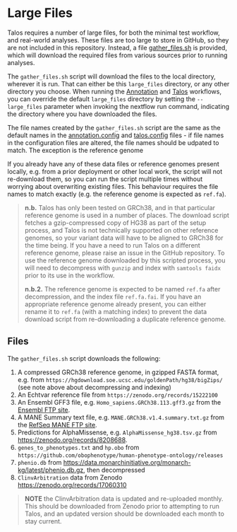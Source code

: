 # Large Files

Talos requires a number of large files, for both the minimal test workflow, and real-world analyses. These files are too large to store in GitHub, so they are not included in this repository. Instead, a file [gather_files.sh](gather_files.sh) is provided, which will download the required files from various sources prior to running analyses.

The `gather_files.sh` script will download the files to the local directory, wherever it is run. That can either be this `large_files` directory, or any other directory you choose. When running the [Annotation](../nextflow/annotation.nf) and [Talos](../nextflow/talos.nf) workflows, you can override the default `large_files` directory by setting the `--large_files` parameter when invoking the nextflow run command, indicating the directory where you have downloaded the files.

The file names created by the `gather_files.sh` script are the same as the default names in the [annotation.config](../nextflow/annotation.config) and [talos.config](../nextflow/talos.config) files - if file names in the configuration files are altered, the file names should be udpated to match. The exception is the reference genome

If you already have any of these data files or reference genomes present locally, e.g. from a prior deployment or other local work, the script will not re-download them, so you can run the script multiple times without worrying about overwriting existing files. This behaviour requires the file names to match exactly (e.g. the reference genome is expected as `ref.fa`).

> **n.b.** Talos has only been tested on GRCh38, and in that particular reference genome is used in a number of places. The download script fetches a gzip-compressed copy of HG38 as part of the setup process, and Talos is not technically supported on other reference genomes, so your variant data will have to be aligned to GRCh38 for the time being. If you have a need to run Talos on a different reference genome, please raise an issue in the GitHub repository. To use the reference genome downloaded by this scripted process, you will need to decompress with `gunzip` and index with `samtools faidx` prior to its use in the workflow.
>
> **n.b.2.** The reference genome is expected to be named `ref.fa` after decompression, and the index file `ref.fa.fai`. If you have an appropriate reference genome already present, you can either rename it to `ref.fa` (with a matching index) to prevent the data download script from re-downloading a duplicate reference genome.

## Files

The `gather_files.sh` script downloads the following:

1. A compressed GRCh38 reference genome, in gzipped FASTA format, e.g. from `https://hgdownload.soe.ucsc.edu/goldenPath/hg38/bigZips/` (see note above about decompressing and indexing)
2. An Echtvar reference file from `https://zenodo.org/records/15222100`
3. An Ensembl GFF3 file, e.g. `Homo_sapiens.GRCh38.113.gff3.gz` from the [Ensembl FTP site](https://ftp.ensembl.org/pub/release-113/gff3/homo_sapiens).
4. A MANE Summary text file, e.g. `MANE.GRCh38.v1.4.summary.txt.gz` from the [RefSeq MANE FTP site](https://ftp.ncbi.nlm.nih.gov/refseq/MANE/MANE_human/release_1.4).
5. Predictions for AlphaMissense, e.g. `AlphaMissense_hg38.tsv.gz` from https://zenodo.org/records/8208688.
6. `genes_to_phenotypes.txt` and `hp.obo` from `https://github.com/obophenotype/human-phenotype-ontology/releases`
7. `phenio.db` from https://data.monarchinitiative.org/monarch-kg/latest/phenio.db.gz, then decompressed
8. `ClinvArbitration` data from Zenodo https://zenodo.org/records/17060310

> **NOTE** the ClinvArbitration data is updated and re-uploaded monthly. This should be downloaded from Zenodo prior to attempting to run Talos, and an updated version should be downloaded each month to stay current.
